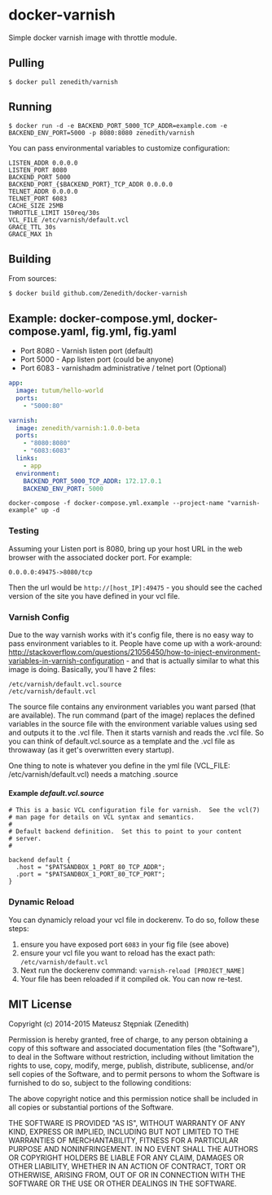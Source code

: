 docker-varnish
==============

Simple docker varnish image with throttle module.

## Pulling

```
$ docker pull zenedith/varnish
```

## Running

```
$ docker run -d -e BACKEND_PORT_5000_TCP_ADDR=example.com -e BACKEND_ENV_PORT=5000 -p 8080:8080 zenedith/varnish
```

You can pass environmental variables to customize configuration:

```
LISTEN_ADDR 0.0.0.0
LISTEN_PORT 8080
BACKEND_PORT 5000
BACKEND_PORT_{$BACKEND_PORT}_TCP_ADDR 0.0.0.0
TELNET_ADDR 0.0.0.0
TELNET_PORT 6083
CACHE_SIZE 25MB
THROTTLE_LIMIT 150req/30s
VCL_FILE /etc/varnish/default.vcl
GRACE_TTL 30s
GRACE_MAX 1h
```

## Building

From sources:

```
$ docker build github.com/Zenedith/docker-varnish
```

## Example: docker-compose.yml, docker-compose.yaml, fig.yml, fig.yaml
* Port 8080 - Varnish listen port (default)
* Port 5000 - App listen port (could be anyone)
* Port 6083 - varnishadm administrative / telnet port (Optional)

```yml
app:
  image: tutum/hello-world
  ports:
    - "5000:80"

varnish:
  image: zenedith/varnish:1.0.0-beta
  ports:
    - "8080:8080"
    - "6083:6083"
  links:
    - app
  environment:
    BACKEND_PORT_5000_TCP_ADDR: 172.17.0.1
    BACKEND_ENV_PORT: 5000
```


```
docker-compose -f docker-compose.yml.example --project-name "varnish-example" up -d
```

### Testing
Assuming your Listen port is 8080, bring up your host URL in the web browser with the associated docker port.
For example:

`0.0.0.0:49475->8080/tcp`

Then the url would be `http://[host_IP]:49475` - you should see the cached version of the site you have defined in your vcl file.

### Varnish Config 
Due to the way varnish works with it's config file, there is no easy way to pass environment variables to it.
People have come up with a work-around:
http://stackoverflow.com/questions/21056450/how-to-inject-environment-variables-in-varnish-configuration - and that is actually similar to what this image is doing.
Basically, you'll have 2 files:

```
/etc/varnish/default.vcl.source
/etc/varnish/default.vcl
```

The source file contains any environment variables you want parsed (that are available).
The run command (part of the image) replaces the defined variables in the source file with the environment
variable values using sed and outputs it to the .vcl file.  Then it starts varnish and reads the .vcl file.
So you can think of default.vcl.source as a template and the .vcl file as throwaway (as it get's overwritten every startup).

One thing to note is whatever you define in the yml file (VCL_FILE: /etc/varnish/default.vcl) needs a matching .source 

#### Example _default.vcl.source_
```vcl
# This is a basic VCL configuration file for varnish.  See the vcl(7)
# man page for details on VCL syntax and semantics.
#
# Default backend definition.  Set this to point to your content
# server.
#

backend default {
  .host = "$PATSANDBOX_1_PORT_80_TCP_ADDR";
  .port = "$PATSANDBOX_1_PORT_80_TCP_PORT";
}
```

### Dynamic Reload
You can dynamicly reload your vcl file in dockerenv.  To do so, follow these steps:

1. ensure you have exposed port `6083` in your fig file (see above)
2. ensure your vcl file you want to reload has the exact path: `/etc/varnish/default.vcl`
3. Next run the dockerenv command: `varnish-reload [PROJECT_NAME]`
4. Your file has been reloaded if it compiled ok.  You can now re-test.


MIT License
-------

Copyright (c) 2014-2015 Mateusz Stępniak (Zenedith)


Permission is hereby granted, free of charge, to any person obtaining a copy of this software and associated documentation files (the "Software"), to deal in the Software without restriction, including without limitation the rights to use, copy, modify, merge, publish, distribute, sublicense, and/or sell copies of the Software, and to permit persons to whom the Software is furnished to do so, subject to the following conditions:

The above copyright notice and this permission notice shall be included in all copies or substantial portions of the Software.

THE SOFTWARE IS PROVIDED "AS IS", WITHOUT WARRANTY OF ANY KIND, EXPRESS OR IMPLIED, INCLUDING BUT NOT LIMITED TO THE WARRANTIES OF MERCHANTABILITY, FITNESS FOR A PARTICULAR PURPOSE AND NONINFRINGEMENT. IN NO EVENT SHALL THE AUTHORS OR COPYRIGHT HOLDERS BE LIABLE FOR ANY CLAIM, DAMAGES OR OTHER LIABILITY, WHETHER IN AN ACTION OF CONTRACT, TORT OR OTHERWISE, ARISING FROM, OUT OF OR IN CONNECTION WITH THE SOFTWARE OR THE USE OR OTHER DEALINGS IN THE SOFTWARE.
